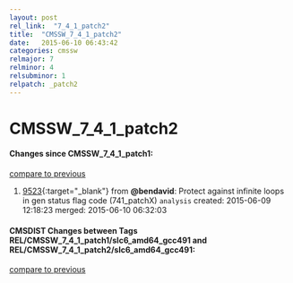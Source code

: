 ```yaml
---
layout: post
rel_link:  "7_4_1_patch2"
title:  "CMSSW_7_4_1_patch2"
date:   2015-06-10 06:43:42
categories: cmssw
relmajor: 7
relminor: 4
relsubminor: 1
relpatch: _patch2
---
```


# CMSSW_7_4_1_patch2
#### Changes since CMSSW_7_4_1_patch1:

[compare to previous](https://github.com/cms-sw/cmssw/compare/CMSSW_7_4_1_patch1...CMSSW_7_4_1_patch2)



1. [9523](http://github.com/cms-sw/cmssw/pull/9523){:target="_blank"}  from **@bendavid**:   Protect against infinite loops in gen status flag code (741_patchX) `analysis`  created: 2015-06-09 12:18:23 merged: 2015-06-10 06:32:03

#### CMSDIST Changes between Tags REL/CMSSW_7_4_1_patch1/slc6_amd64_gcc491 and REL/CMSSW_7_4_1_patch2/slc6_amd64_gcc491:

[compare to previous](https://github.com/cms-sw/cmsdist/compare/REL/CMSSW_7_4_1_patch1/slc6_amd64_gcc491...REL/CMSSW_7_4_1_patch2/slc6_amd64_gcc491)


